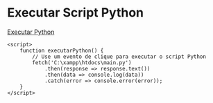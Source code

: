 <html>
<head>
    <title>Executar Script Python</title>
</head>
<body>
    <h1>Executar Script Python</h1>
    <a href="javascript:executarPython()">Executar Python</a>

    <script>
        function executarPython() {
            // Use um evento de clique para executar o script Python
            fetch('C:\xampp\htdocs\main.py')
                .then(response => response.text())
                .then(data => console.log(data))
                .catch(error => console.error(error));
        }
    </script>
</body>

